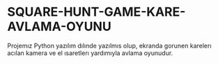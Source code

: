 # SQUARE-HUNT-GAME-KARE-AVLAMA-OYUNU
Projemız Python yazılım dılınde yazılmıs olup, ekranda gorunen karelerı acılan kamera ve el ısaretlerı yardımıyla avlama oyunudur.
